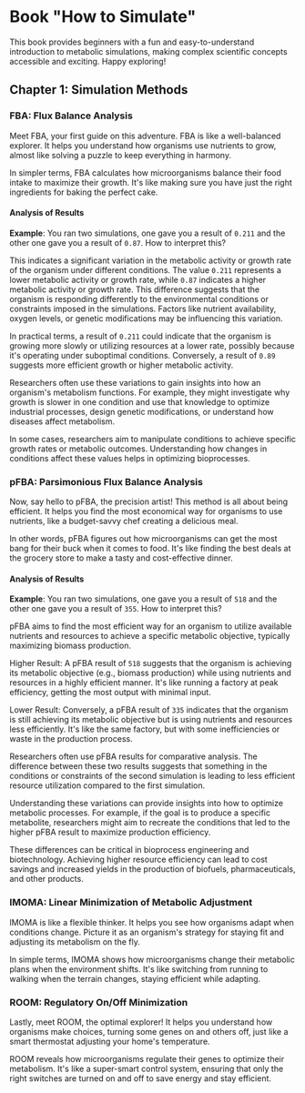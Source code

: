 # Book "How to Simulate"


This book provides beginners with a fun and easy-to-understand introduction to metabolic simulations, making complex scientific concepts accessible and exciting. Happy exploring!


## Chapter 1: Simulation Methods

### FBA: Flux Balance Analysis

Meet FBA, your first guide on this adventure. FBA is like a well-balanced explorer. It helps you understand how organisms use nutrients to grow, almost like solving a puzzle to keep everything in harmony.

In simpler terms, FBA calculates how microorganisms balance their food intake to maximize their growth. It's like making sure you have just the right ingredients for baking the perfect cake.

#### Analysis of Results

**Example**: You ran two simulations, one gave you a result of `0.211` and the other one gave you a result of `0.87`. How to interpret this?

This indicates a significant variation in the metabolic activity or growth rate of the organism under different conditions.
The value `0.211` represents a lower metabolic activity or growth rate, while `0.87` indicates a higher metabolic activity or growth rate.
This difference suggests that the organism is responding differently to the environmental conditions or constraints imposed in the simulations. Factors like nutrient availability, oxygen levels, or genetic modifications may be influencing this variation.

In practical terms, a result of `0.211` could indicate that the organism is growing more slowly or utilizing resources at a lower rate, possibly because it's operating under suboptimal conditions. Conversely, a result of `0.89` suggests more efficient growth or higher metabolic activity.

Researchers often use these variations to gain insights into how an organism's metabolism functions. For example, they might investigate why growth is slower in one condition and use that knowledge to optimize industrial processes, design genetic modifications, or understand how diseases affect metabolism.

In some cases, researchers aim to manipulate conditions to achieve specific growth rates or metabolic outcomes. Understanding how changes in conditions affect these values helps in optimizing bioprocesses.


### pFBA: Parsimonious Flux Balance Analysis

Now, say hello to pFBA, the precision artist! This method is all about being efficient. It helps you find the most economical way for organisms to use nutrients, like a budget-savvy chef creating a delicious meal.

In other words, pFBA figures out how microorganisms can get the most bang for their buck when it comes to food. It's like finding the best deals at the grocery store to make a tasty and cost-effective dinner.


#### Analysis of Results

**Example**: You ran two simulations, one gave you a result of `518` and the other one gave you a result of `355`. How to interpret this?

pFBA aims to find the most efficient way for an organism to utilize available nutrients and resources to achieve a specific metabolic objective, typically maximizing biomass production.

Higher Result: A pFBA result of `518` suggests that the organism is achieving its metabolic objective (e.g., biomass production) while using nutrients and resources in a highly efficient manner. It's like running a factory at peak efficiency, getting the most output with minimal input.

Lower Result: Conversely, a pFBA result of `335` indicates that the organism is still achieving its metabolic objective but is using nutrients and resources less efficiently. It's like the same factory, but with some inefficiencies or waste in the production process.


Researchers often use pFBA results for comparative analysis. The difference between these two results suggests that something in the conditions or constraints of the second simulation is leading to less efficient resource utilization compared to the first simulation.

Understanding these variations can provide insights into how to optimize metabolic processes. For example, if the goal is to produce a specific metabolite, researchers might aim to recreate the conditions that led to the higher pFBA result to maximize production efficiency.

These differences can be critical in bioprocess engineering and biotechnology. Achieving higher resource efficiency can lead to cost savings and increased yields in the production of biofuels, pharmaceuticals, and other products.



### lMOMA: Linear Minimization of Metabolic Adjustment

lMOMA is like a flexible thinker. It helps you see how organisms adapt when conditions change. Picture it as an organism's strategy for staying fit and adjusting its metabolism on the fly.

In simple terms, lMOMA shows how microorganisms change their metabolic plans when the environment shifts. It's like switching from running to walking when the terrain changes, staying efficient while adapting.


### ROOM: Regulatory On/Off Minimization

Lastly, meet ROOM, the optimal explorer! It helps you understand how organisms make choices, turning some genes on and others off, just like a smart thermostat adjusting your home's temperature.

ROOM reveals how microorganisms regulate their genes to optimize their metabolism. It's like a super-smart control system, ensuring that only the right switches are turned on and off to save energy and stay efficient.




